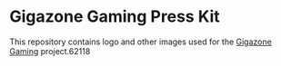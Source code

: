 # Gigazone Gaming Press Kit

This repository contains logo and other images used for the [Gigazone Gaming](https://gigazonegaming.com) project.62118